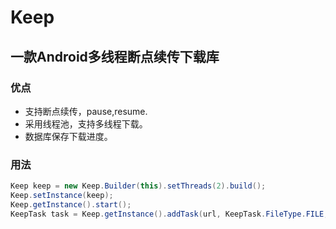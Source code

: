 # Keep

## 一款Android多线程断点续传下载库

### 优点

* 支持断点续传，pause,resume.
* 采用线程池，支持多线程下载。
* 数据库保存下载进度。

### 用法

``` java
Keep keep = new Keep.Builder(this).setThreads(2).build();
Keep.setInstance(keep);
Keep.getInstance().start();
KeepTask task = Keep.getInstance().addTask(url, KeepTask.FileType.FILE, null, fileName, MainActivity.this);

```